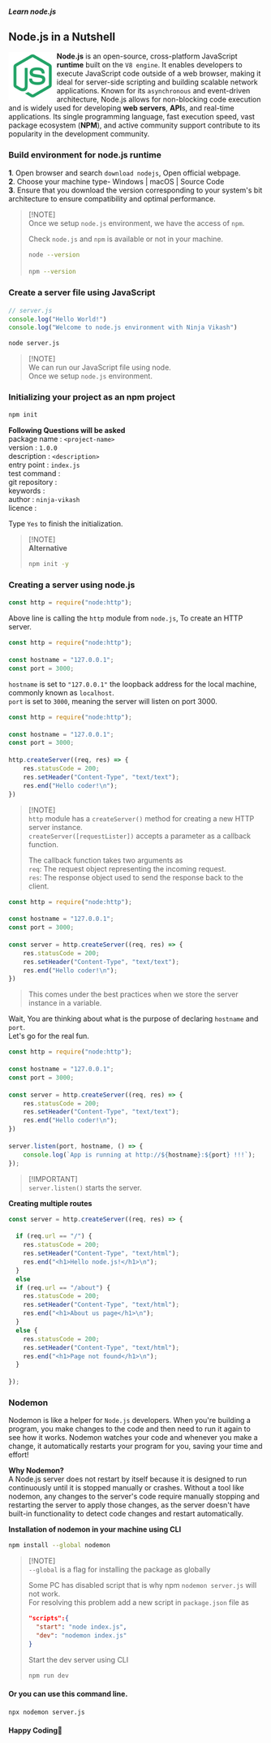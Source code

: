 ##### Learn node.js
## Node.js in a Nutshell

<img src="https://github.com/Ninja-Vikash/asset-cloud/blob/main/icon%20%26%20png/nodejs.png" height="95px" align="left">

**Node.js** is an open-source, cross-platform JavaScript **runtime** built on the `V8 engine`. It enables developers to execute JavaScript code outside of a web browser, making it ideal for server-side scripting and building scalable network applications. Known for its `asynchronous` and event-driven architecture, Node.js allows for non-blocking code execution and is widely used for developing **web servers**, **API**s, and real-time applications. Its single programming language, fast execution speed, vast package ecosystem (**NPM**), and active community support contribute to its popularity in the development community.

### Build environment for node.js runtime
**1**. Open browser and search `download nodejs`, Open official webpage.<br/>
**2**. Choose your machine type- Windows | macOS | Source Code<br/>
**3**. Ensure that you download the version corresponding to your system's bit architecture to ensure compatibility and optimal performance.

> [!NOTE]\
> Once we setup `node.js` environment, we have the access of `npm`.
>
> Check `node.js` and `npm` is available or not in your machine.
> ```bash
> node --version
>
> npm --version
> ```

### Create a server file using JavaScript

```js
// server.js
console.log("Hello World!")
console.log("Welcome to node.js environment with Ninja Vikash")
```
```bash
node server.js
```
> [!NOTE]\
> We can run our JavaScript file using node.\
> Once we setup `node.js` environment.

### Initializing your project as an npm project
```bash
npm init
```
**Following Questions will be asked**<br/>
package name : `<project-name>`<br/>
version : `1.0.0`<br/>
description : `<description>`<br/>
entry point : `index.js`<br/>
test command : <br/>
git repository : <br/>
keywords :<br/>
author : `ninja-vikash`<br/>
licence :

Type `Yes` to finish the initialization.

> [!NOTE]\
> **Alternative**
> ```bash
> npm init -y
> ```

### Creating a server using node.js
```js
const http = require("node:http");
```
Above line is calling the `http` module from `node.js`, To create an HTTP server.

```js
const http = require("node:http");

const hostname = "127.0.0.1";
const port = 3000;
```
`hostname` is set to `"127.0.0.1"` the loopback address for the local machine, commonly known as `localhost`.<br/>
`port` is set to `3000`, meaning the server will listen on port 3000.

```js
const http = require("node:http");

const hostname = "127.0.0.1";
const port = 3000;

http.createServer((req, res) => {
    res.statusCode = 200;
    res.setHeader("Content-Type", "text/text");
    res.end("Hello coder!\n");
})
```
> [!NOTE]\
> `http` module has a `createServer()` method for creating a new HTTP server instance.\
> `createServer([requestLister])` accepts a parameter as a callback function.
>
> The callback function takes two arguments as\
> `req`: The request object representing the incoming request.\
> `res`: The response object used to send the response back to the client.

```js
const http = require("node:http");

const hostname = "127.0.0.1";
const port = 3000;

const server = http.createServer((req, res) => {
    res.statusCode = 200;
    res.setHeader("Content-Type", "text/text");
    res.end("Hello coder!\n");
})
```
> This comes under the best practices when we store the server instance in a variable.

Wait, You are thinking about what is the purpose of declaring `hostname` and `port`.<br/>
Let's go for the real fun.
```js
const http = require("node:http");

const hostname = "127.0.0.1";
const port = 3000;

const server = http.createServer((req, res) => {
    res.statusCode = 200;
    res.setHeader("Content-Type", "text/text");
    res.end("Hello coder!\n");
})

server.listen(port, hostname, () => {
    console.log(`App is running at http://${hostname}:${port} !!!`);
});
```
> [!IMPORTANT]\
> `server.listen()` starts the server.

**Creating multiple routes**<br/>

```js
const server = http.createServer((req, res) => {

  if (req.url == "/") {
    res.statusCode = 200;
    res.setHeader("Content-Type", "text/html");
    res.end("<h1>Hello node.js!</h1>\n");
  }
  else
  if (req.url == "/about") {
    res.statusCode = 200;
    res.setHeader("Content-Type", "text/html");
    res.end("<h1>About us page</h1>\n");
  }
  else {
    res.statusCode = 200;
    res.setHeader("Content-Type", "text/html");
    res.end("<h1>Page not found</h1>\n");
  }
  
});
```

### Nodemon
Nodemon is like a helper for `Node.js` developers. When you're building a program, you make changes to the code and then need to run it again to see how it works. Nodemon watches your code and whenever you make a change, it automatically restarts your program for you, saving your time and effort!

**Why Nodemon?**<br/>
A Node.js server does not restart by itself because it is designed to run continuously until it is stopped manually or crashes. Without a tool like nodemon, any changes to the server's code require manually stopping and restarting the server to apply those changes, as the server doesn't have built-in functionality to detect code changes and restart automatically.

**Installation of nodemon in your machine using CLI**
```bash
npm install --global nodemon
```
> [!NOTE]\
> `--global` is a flag for installing the package as globally
>
> Some PC has disabled script that is why npm `nodemon server.js` will not work.\
> For resolving this problem add a new script in `package.json` file as
> ```json
> "scripts":{
>   "start": "node index.js",
>   "dev": "nodemon index.js"
> }
> ```
> 
> Start the dev server using CLI
> ```bash
> npm run dev
> ```

#### Or you can use this command line.
```bash
npx nodemon server.js
```

#### Happy Coding💖